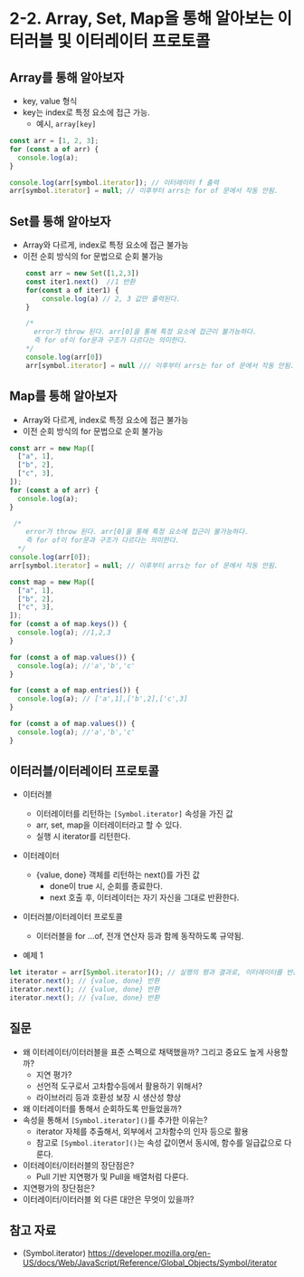 # 2-2. Array, Set, Map을 통해 알아보는 이터러블 및 이터레이터 프로토콜

## Array를 통해 알아보자
- key, value 형식
- key는 index로 특정 요소에 접근 가능.
  - 예시, `array[key]`
```javascript
const arr = [1, 2, 3];
for (const a of arr) {
  console.log(a);
}

console.log(arr[symbol.iterator]); // 이터레이터 f 출력
arr[symbol.iterator] = null; // 이후부터 arrs는 for of 문에서 작동 안됨.
```

## Set를 통해 알아보자
- Array와 다르게, index로 특정 요소에 접근 불가능
- 이전 순회 방식의 for 문법으로 순회 불가능 
```javascript
    const arr = new Set([1,2,3])
    const iter1.next()  //1 반환
    for(const a of iter1) {
        console.log(a) // 2, 3 값만 출력된다.
    }

    /* 
      error가 throw 된다. arr[0]을 통해 특정 요소에 접근이 불가능하다.
      즉 for of이 for문과 구조가 다르다는 의미한다.
    */
    console.log(arr[0]) 
    arr[symbol.iterator] = null /// 이후부터 arrs는 for of 문에서 작동 안됨.
```

## Map를 통해 알아보자
- Array와 다르게, index로 특정 요소에 접근 불가능
- 이전 순회 방식의 for 문법으로 순회 불가능 

```javascript
const arr = new Map([
  ["a", 1],
  ["b", 2],
  ["c", 3],
]);
for (const a of arr) {
  console.log(a);
}

 /* 
    error가 throw 된다. arr[0]을 통해 특정 요소에 접근이 불가능하다.
    즉 for of이 for문과 구조가 다르다는 의미한다.
  */
console.log(arr[0]); 
arr[symbol.iterator] = null; // 이후부터 arrs는 for of 문에서 작동 안됨.

const map = new Map([
  ["a", 1],
  ["b", 2],
  ["c", 3],
]);
for (const a of map.keys()) {
  console.log(a); //1,2,3
}

for (const a of map.values()) {
  console.log(a); //'a','b','c'
}

for (const a of map.entries()) {
  console.log(a); // ['a',1],['b',2],['c',3]
}

for (const a of map.values()) {
  console.log(a); //'a','b','c'
}
```

## 이터러블/이터레이터 프로토콜

- 이터러블
  - 이터레이터를 리턴하는 `[Symbol.iterator]` 속성을 가진 값
  - arr, set, map을 이터레이터라고 할 수 있다.
  - 실행 시 iterator를 리턴한다.
- 이터레이터
  - {value, done} 객체를 리턴하는 next()를 가진 값
    - done이 true 시, 순회를 종료한다.
    - next 호출 후, 이터레이터는 자기 자신을 그대로 반환한다.
- 이터러블/이터레이터 프로토콜
  - 이터러블을 for ...of, 전개 연산자 등과 함께 동작하도록 규약됨.

- 예제 1
```javascript
let iterator = arr[Symbol.iterator](); // 실행의 평과 결과로, 이터레이터를 반환한다.
iterator.next(); // {value, done} 반환
iterator.next(); // {value, done} 반환
iterator.next(); // {value, done} 반환
```

## 질문
- 왜 이터레이터/이터러블을 표준 스펙으로 채택했을까? 그리고 중요도 높게 사용할까?
  - 지연 평가?
  - 선언적 도구로서 고차함수등에서 활용하기 위해서?
  - 라이브러리 등과 호환성 보장 시 생산성 향상
- 왜 이터레이터를 통해서 순회하도록 만들었을까?
- 속성을 통해서 `[Symbol.iterator]()`를 추가한 이유는?
  - iterator 자체를 추출해서, 외부에서 고차함수의 인자 등으로 활용
  - 참고로 `[Symbol.iterator]()`는 속성 값이면서 동시에, 함수를 일급값으로 다룬다.
- 이터레이터/이터러블의 장단점은?
  - Pull 기반 지연평가 및 Pull을 배열처럼 다룬다.
- 지연평가의 장단점은?
- 이터레이터/이터러블 외 다른 대안은 무엇이 있을까?

## 참고 자료
- (Symbol.iterator) https://developer.mozilla.org/en-US/docs/Web/JavaScript/Reference/Global_Objects/Symbol/iterator